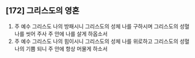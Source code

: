 ## [172] 그리스도의 영혼

1) 주 예수 그리스도 나의 방패시니 그리스도의 성체 나를 구하시며 그리스도의 성혈 나를 씻어 주사 주 안에 나를 살게 하옵소서  
2) 주 예수 그리스도 나의 힘이시니 그리스도의 성체 나를 위로하고 그리스도의 성혈 나의 기쁨 되니 주 안에 항상 머물게 하소서
